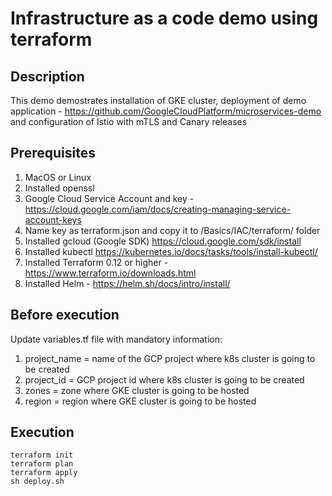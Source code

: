 # Infrastructure as a code demo using terraform

## Description
This demo demostrates installation of GKE cluster, deployment of demo application - https://github.com/GoogleCloudPlatform/microservices-demo and configuration of Istio with mTLS and Canary releases

## Prerequisites
1. MacOS or Linux
2. Installed openssl
3. Google Cloud Service Account and key - https://cloud.google.com/iam/docs/creating-managing-service-account-keys
4. Name key as terraform.json and copy it to /Basics/IAC/terraform/ folder
5. Installed gcloud (Google SDK) https://cloud.google.com/sdk/install
6. Installed kubectl https://kubernetes.io/docs/tasks/tools/install-kubectl/
7. Installed Terraform 0.12 or higher - https://www.terraform.io/downloads.html
8. Installed Helm - https://helm.sh/docs/intro/install/

## Before execution
Update variables.tf file with mandatory information:
1. project_name = name of the GCP project where k8s cluster is going to be created
2. project_id = GCP project id where k8s cluster is going to be created
3. zones = zone where GKE cluster is going to be hosted
4. region = region where GKE cluster is going to be hosted

## Execution

```
terraform init
terraform plan
terraform apply
sh deploy.sh
```
